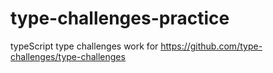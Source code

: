# type-challenges-practice
typeScript type challenges
work for   https://github.com/type-challenges/type-challenges
